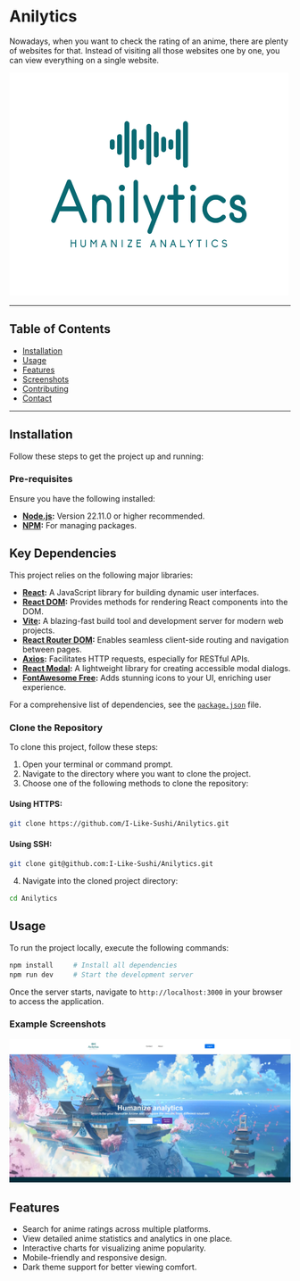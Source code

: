 # Anilytics

Nowadays, when you want to check the rating of an anime, there are plenty of websites for that. Instead of visiting all those websites one by one, you can view everything on a single website.

<img src="./src/assets/logo/AnilyticsLogo.png" alt="Alt Text" width="500" height="400">

---

## Table of Contents

- [Installation](#installation)
- [Usage](#usage)
- [Features](#features)
- [Screenshots](#screenshots)
- [Contributing](#contributing)
- [Contact](#contact)

---

## Installation

Follow these steps to get the project up and running:

### Pre-requisites

Ensure you have the following installed:
- **[Node.js](https://nodejs.org/):** Version 22.11.0 or higher recommended.
- **[NPM](https://www.npmjs.com/):** For managing packages.

## Key Dependencies

This project relies on the following major libraries:

- **[React](https://reactjs.org/):** A JavaScript library for building dynamic user interfaces.
- **[React DOM](https://reactjs.org/docs/react-dom.html):** Provides methods for rendering React components into the DOM.
- **[Vite](https://vitejs.dev/):** A blazing-fast build tool and development server for modern web projects.
- **[React Router DOM](https://reactrouter.com/):** Enables seamless client-side routing and navigation between pages.
- **[Axios](https://axios-http.com/):** Facilitates HTTP requests, especially for RESTful APIs.
- **[React Modal](https://github.com/reactjs/react-modal):** A lightweight library for creating accessible modal dialogs.
- **[FontAwesome Free](https://fontawesome.com/):** Adds stunning icons to your UI, enriching user experience.

For a comprehensive list of dependencies, see the [`package.json`](./package.json) file.

### Clone the Repository

To clone this project, follow these steps:

1. Open your terminal or command prompt.
2. Navigate to the directory where you want to clone the project.
3. Choose one of the following methods to clone the repository:

#### Using HTTPS:
```bash
git clone https://github.com/I-Like-Sushi/Anilytics.git
```

#### Using SSH:
```bash
git clone git@github.com:I-Like-Sushi/Anilytics.git
```

4. Navigate into the cloned project directory:
```bash
cd Anilytics
```

## Usage
To run the project locally, execute the following commands:
```bash
npm install     # Install all dependencies
npm run dev     # Start the development server
```

Once the server starts, navigate to `http://localhost:3000` in your browser to access the application.

### Example Screenshots
![Homepage Screenshot](./src/assets/screenshots/homepage.webp)

## Features
- Search for anime ratings across multiple platforms.
- View detailed anime statistics and analytics in one place.
- Interactive charts for visualizing anime popularity.
- Mobile-friendly and responsive design.
- Dark theme support for better viewing comfort.